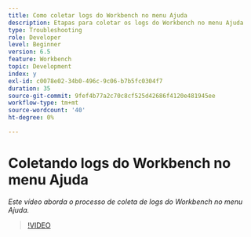 ```yaml
---
title: Como coletar logs do Workbench no menu Ajuda
description: Etapas para coletar os logs do Workbench no menu Ajuda
type: Troubleshooting
role: Developer
level: Beginner
version: 6.5
feature: Workbench
topic: Development
index: y
exl-id: c0078e02-34b0-496c-9c06-b7b5fc0304f7
duration: 35
source-git-commit: 9fef4b77a2c70c8cf525d42686f4120e481945ee
workflow-type: tm+mt
source-wordcount: '40'
ht-degree: 0%

---
```


# Coletando logs do Workbench no menu Ajuda

*Este vídeo aborda o processo de coleta de logs do Workbench no menu Ajuda.*

>[!VIDEO](https://video.tv.adobe.com/v/335501?quality=12&learn=on)
